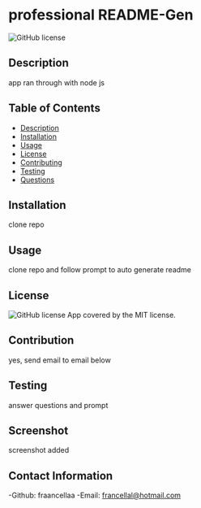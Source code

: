 # professional README-Gen

  ![GitHub license](https://img.shields.io/badge/license-MIT-blue.svg)

  ## Description
  app ran through with node js

  ## Table of Contents
  - [Description](#description)
  - [Installation](#installation)
  - [Usage](#usage)
  - [License](#license)
  - [Contributing](#contribution)
  - [Testing](#test)
  - [Questions](#questions)

  ## Installation
  clone repo

  ## Usage
  clone repo and follow prompt to auto generate readme

  ## License
  ![GitHub license](https://img.shields.io/badge/license-MIT-blue.svg)
  App covered by the MIT license.

  ## Contribution
  yes, send email to email below

  ## Testing
  answer questions and prompt

  ## Screenshot
  screenshot added

  ## Contact Information
  -Github: fraancellaa
  -Email: francellal@hotmail.com
